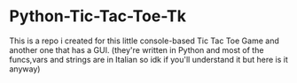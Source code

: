# Python-Tic-Tac-Toe-Tk

This is a repo i created for this little console-based Tic Tac Toe Game and another one that has a GUI.
(they're written in Python and most of the funcs,vars and strings are in Italian so idk if you'll understand it but here is it anyway)
